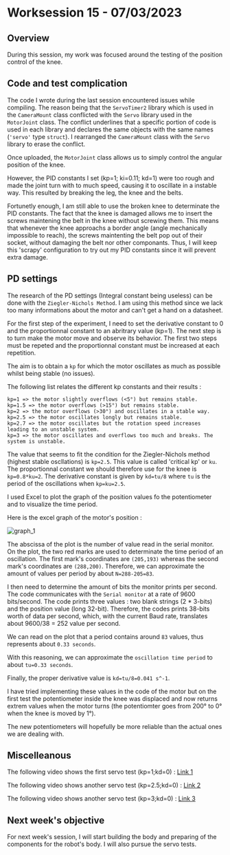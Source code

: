# Worksession 15 - 07/03/2023

## Overview

During this session, my work was focused around the testing of the position control of the knee.

## Code and test complication

The code I wrote during the last session encountered issues while compiling. 
The reason being that the ```ServoTimer2``` library which is used in the ```CameraMount``` class conflicted with the ```Servo``` library used in the ```MotorJoint``` class. 
The conflict underlines that a specific portion of code is used in each library and declares the same objects with the same names (```'servo'``` type ```struct```).
I rearranged the ```CameraMount``` class with the ```Servo``` library to erase the conflict.

Once uploaded, the ```MotorJoint``` class allows us to simply control the angular position of the knee.

However, the PID constants I set (kp=1; ki=0.11; kd=1) were too rough and made the joint turn with to much speed, causing it to oscillate in a instable way.
This resulted by breaking the leg, the knee and the belts.

Fortunetly enough, I am still able to use the broken knee to determinate the PID constants. 
The fact that the knee is damaged allows me to insert the screws maintening the belt in the knee without screwing them.
This means that whenever the knee approachs a border angle (angle mechanically impossible to reach), the screws maintenting the belt pop out of their socket, without damaging the belt nor other componants.
Thus, I will keep this 'scrapy' configuration to try out my PID constants since it will prevent extra damage.

## PD settings

The research of the PD settings (Integral constant being useless) can be done with the ```Ziegler-Nichols Method```. 
I am using this method since we lack too many informations about the motor and can't get a hand on a datasheet.

For the first step of the experiment, I need to set the derivative constant to 0 and the proportionnal constant to an abritrary value (kp=1). 
The next step is to turn make the motor move and observe its behavior. 
The first two steps must be repeted and the proportionnal constant must be increased at each repetition. 

The aim is to obtain a ```kp``` for which the motor oscillates as much as possible whilst being stable (no issues). 

The following list relates the different kp constants and their results : 

    kp=1 => the motor slightly overflows (<5°) but remains stable.
    kp=1.5 => the motor overflows (>15°) but remains stable.
    kp=2 => the motor overflows (>30°) and oscillates in a stable way.
    kp=2.5 => the motor oscillates longly but remains stable.
    kp=2.7 => the motor oscillates but the rotation speed increases leading to an unstable system. 
    kp=3 => the motor oscillates and overflows too much and breaks. The system is unstable.

The value that seems to fit the condition for the Ziegler-Nichols method (highest stable oscllations) is ```kp=2.5```. 
This value is called 'critical kp' or ```ku```. 
The proportionnal constant we should therefore use for the knee is ```kp=0.8*ku=2```. 
The derivative constant is given by ```kd=tu/8``` where ```tu``` is the period of the oscillations when ```kp=ku=2.5```.

I used Excel to plot the graph of the position values fo the potentiometer and to visualize the time period.

Here is the excel graph of the motor's position : 


![graph_1](https://user-images.githubusercontent.com/95374519/224476619-4b6d3312-7a29-4507-8efd-59fdbd891ebf.png)


The abscissa of the plot is the number of value read in the serial monitor.
On the plot, the two red marks are used to determinate the time period of an oscillation.
The first mark's coordinates are ```(205,193)``` whereas the second mark's coordinates are ```(288,200)```. 
Therefore, we can approximate the amount of values per period by about ```N=288-205=83```. 

I then need to determine the amount of bits the monitor prints per second.
The code communicates with the ```Serial monitor``` at a rate of 9600 bits/second.
The code prints three values : two blank strings (2 * 3-bits) and the position value (long 32-bit).
Therefore, the codes prints 38-bits worth of data per second, which, with the current Baud rate, translates about 9600/38 = 252 value per second.

We can read on the plot that a period contains around ```83``` values, thus represents about ```0.33 seconds```. 

With this reasoning, we can approximate the ```oscillation time period``` to about ```tu=0.33 seconds```.

Finally, the proper derivative value is ```kd=tu/8=0.041 s^-1```. 

I have tried implementing these values in the code of the motor but on the first test the potentiometer inside the knee was displaced and now returns 
extrem values when the motor turns (the potentiomter goes from 200° to 0° when the knee is moved by 1°).

The new potentiometers will hopefully be more reliable than the actual ones we are dealing with. 

## Miscelleanous 

The following video shows the first servo test (kp=1;kd=0) :
[Link 1](https://youtube.com/shorts/CIPsLTu-o4s?feature=share)

The following video shows another servo test (kp=2.5;kd=0) :
[Link 2](https://youtube.com/shorts/CIPsLTu-o4s?feature=share)

The following video shows another servo test (kp=3;kd=0) :
[Link 3](https://youtube.com/shorts/zfZmmV3m1gE?feature=share)

## Next week's objective 

For next week's session, I will start building the body and preparing of the components for the robot's body. I will also pursue the servo tests.
